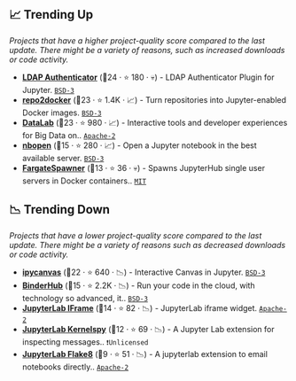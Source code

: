 ## 📈 Trending Up

_Projects that have a higher project-quality score compared to the last update. There might be a variety of reasons, such as increased downloads or code activity._

- <b><a href="https://github.com/jupyterhub/ldapauthenticator">LDAP Authenticator</a></b> (🥇24 ·  ⭐ 180 · 💀) - LDAP Authenticator Plugin for Jupyter. <code><a href="http://bit.ly/3aKzpTv">BSD-3</a></code>
- <b><a href="https://github.com/jupyterhub/repo2docker">repo2docker</a></b> (🥈23 ·  ⭐ 1.4K · 📈) - Turn repositories into Jupyter-enabled Docker images. <code><a href="http://bit.ly/3aKzpTv">BSD-3</a></code>
- <b><a href="https://github.com/googledatalab/datalab">DataLab</a></b> (🥈23 ·  ⭐ 980 · 📈) - Interactive tools and developer experiences for Big Data on.. <code><a href="http://bit.ly/3nYMfla">Apache-2</a></code>
- <b><a href="https://github.com/takluyver/nbopen">nbopen</a></b> (🥉15 ·  ⭐ 280 · 📈) - Open a Jupyter notebook in the best available server. <code><a href="http://bit.ly/3aKzpTv">BSD-3</a></code>
- <b><a href="https://github.com/uktrade/fargatespawner">FargateSpawner</a></b> (🥉13 ·  ⭐ 36 · 💀) - Spawns JupyterHub single user servers in Docker containers.. <code><a href="http://bit.ly/34MBwT8">MIT</a></code>

## 📉 Trending Down

_Projects that have a lower project-quality score compared to the last update. There might be a variety of reasons such as decreased downloads or code activity._

- <b><a href="https://github.com/martinRenou/ipycanvas">ipycanvas</a></b> (🥈22 ·  ⭐ 640 · 📉) - Interactive Canvas in Jupyter. <code><a href="http://bit.ly/3aKzpTv">BSD-3</a></code>
- <b><a href="https://github.com/jupyterhub/binderhub">BinderHub</a></b> (🥉15 ·  ⭐ 2.2K · 📉) - Run your code in the cloud, with technology so advanced, it.. <code><a href="http://bit.ly/3aKzpTv">BSD-3</a></code>
- <b><a href="https://github.com/timkpaine/jupyterlab_iframe">JupyterLab IFrame</a></b> (🥉14 ·  ⭐ 82 · 📉) - JupyterLab iframe widget. <code><a href="http://bit.ly/3nYMfla">Apache-2</a></code>
- <b><a href="https://github.com/jupyterlab-contrib/jupyterlab-kernelspy">JupyterLab Kernelspy</a></b> (🥉12 ·  ⭐ 69 · 📉) - A Jupyter Lab extension for inspecting messages.. <code>❗Unlicensed</code>
- <b><a href="https://github.com/timkpaine/jupyterlab_email">JupyterLab Flake8</a></b> (🥉9 ·  ⭐ 51 · 📉) - A jupyterlab extension to email notebooks directly.. <code><a href="http://bit.ly/3nYMfla">Apache-2</a></code>

